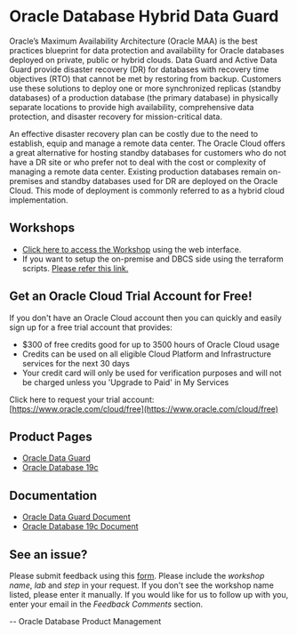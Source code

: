 # Oracle Database Hybrid Data Guard

Oracle’s Maximum Availability Architecture (Oracle MAA) is the best practices blueprint for data protection and availability for Oracle databases deployed on private, public or hybrid clouds. Data Guard and Active Data Guard provide disaster recovery (DR) for databases with recovery time objectives (RTO) that cannot be met by restoring from backup. Customers use these solutions to deploy one or more synchronized replicas (standby databases) of a production database (the primary database) in physically separate locations to provide high availability, comprehensive data protection, and disaster recovery for mission-critical data. 

An effective disaster recovery plan can be costly due to the need to establish, equip and manage a remote data center. The Oracle Cloud offers a great alternative for hosting standby databases for customers who do not have a DR site or who prefer not to deal with the cost or complexity of managing a remote data center. Existing production databases remain on-premises and standby databases used for DR are deployed on the Oracle Cloud. This mode of deployment is commonly referred to as a hybrid cloud implementation. 

## Workshops
- [Click here to access the Workshop](https://minqiaowang.github.io/pts-hybrid-adg/freetier/index.html) using the web interface.
- If you want to setup the on-premise and DBCS side using the terraform scripts. [Please refer this link.](https://github.com/minqiaowang/pts-hybrid-adg/blob/master/setup-labenv/setup-labenv-19.md)


## Get an Oracle Cloud Trial Account for Free!
If you don't have an Oracle Cloud account then you can quickly and easily sign up for a free trial account that provides:
- $300 of free credits good for up to 3500 hours of Oracle Cloud usage
- Credits can be used on all eligible Cloud Platform and Infrastructure services for the next 30 days
- Your credit card will only be used for verification purposes and will not be charged unless you 'Upgrade to Paid' in My Services

Click here to request your trial account: [https://www.oracle.com/cloud/free](https://www.oracle.com/cloud/free)


## Product Pages
- [Oracle Data Guard](https://www.oracle.com/database/technologies/high-availability/dataguard.html)
- [Oracle Database 19c](https://www.oracle.com/database/)

## Documentation
- [Oracle Data Guard Document](https://docs.oracle.com/en/database/oracle/oracle-database/19/sbydb/index.html)
- [Oracle Database 19c Document](https://docs.oracle.com/en/database/oracle/oracle-database/19/books.html)

## See an issue?
Please submit feedback using this [form](https://apexapps.oracle.com/pls/apex/f?p=133:1:::::P1_FEEDBACK:1). Please include the *workshop name*, *lab* and *step* in your request.  If you don't see the workshop name listed, please enter it manually. If you would like for us to follow up with you, enter your email in the *Feedback Comments* section.

-- Oracle Database Product Management
